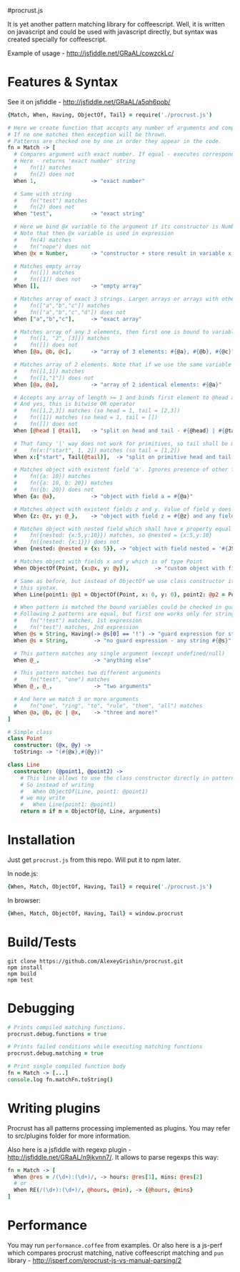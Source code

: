 #procrust.js

It is yet another pattern matching library for coffeescript. Well, it is written on javascript and could be used with javascript directly, but syntax was created specially for coffeescript.

Example of usage - http://jsfiddle.net/GRaAL/cowzckLc/

# Features & Syntax

See it on jsfiddle - http://jsfiddle.net/GRaAL/a5qh6pob/

```coffeescript
{Match, When, Having, ObjectOf, Tail} = require('./procrust.js')

# Here we create function that accepts any number of arguments and compares it with provided patterns.
# If no one matches then exception will be thrown.
# Patterns are checked one by one in order they appear in the code.
fn = Match -> [
  # Compares argument with exact number. If equal - executes corresponding expression.
  # Here - returns 'exact number' string
  #    fn(1) matches
  #    fn(2) does not
  When 1,                 -> "exact number"

  # Same with string
  #    fn("test") matches
  #    fn(2) does not
  When "test",            -> "exact string"

  # Here we bind @x variable to the argument if its constructor is Number
  # Note that then @x variable is used in expression
  #    fn(4) matches
  #    fn("nope") does not
  When @x = Number,       -> "constructor + store result in variable x = #{@x}"

  # Matches empty array
  #    fn([]) matches
  #    fn([1]) does not
  When [],                -> "empty array"

  # Matches array of exact 3 strings. Larger arrays or arrays with other data will be rejected
  #    fn(["a","b","c"]) matches
  #    fn(["a","b","c","d"]) does not
  When ["a","b","c"],     -> "exact array"

  # Matches array of any 3 elements, then first one is bound to variable @a, second and third ones - to @b and @c
  #    fn([1, "2", [3]]) matches
  #    fn([]) does not
  When [@a, @b, @c],      -> "array of 3 elements: #{@a}, #{@b}, #{@c}"

  # Matches array of 2 elements. Note that if we use the same variable then values shall be equal.
  #    fn([1,1]) matches
  #    fn([1,"1"]) does not
  When [@a, @a],          -> "array of 2 identical elements: #{@a}"

  # Accepts any array of length >= 1 and binds first element to @head and the rest elements to @tail
  # And yes, this is bitwise OR operator
  #    fn([1,2,3]) matches (so head = 1, tail = [2,3])
  #    fn([1]) matches (so head = 1, tail = [])
  #    fn([]) does not
  When [@head | @tail],   -> "split on head and tail - #{@head} | #{@tail}"

  # That fancy '|' way does not work for primitives, so tail shall be marked explicitly with Tail function
  #    fn(x:["start", 1, 2]) matches (so tail = [1,2])
  When x:["start", Tail(@tail)],  -> "split on primitive head and tail #{@tail}"

  # Matches object with existent field 'a'. Ignores presence of other fields. And binds field's value to variable @a
  #    fn({a: 10}) matches
  #    fn({a: 10, b: 20}) matches
  #    fn({b: 20}) does not
  When {a: @a},           -> "object with field a = #{@a}"

  # Matches object with existent fields z and y. Value of field y does not matter
  When {z: @z, y: @_},    -> "object with field z = #{@z} and any field y"

  # Matches object with nested field which shall have x property equal to 5. The nested field is bound to @nested variable
  #    fn({nested: {x:5,y:10}}) matches, so @nested = {x:5,y:10}
  #    fn({nested: {x:1}}) does not
  When {nested: @nested = {x: 5}}, -> "object with field nested = '#{JSON.stringify(@nested)}' where x = 5"

  # Matches object with fields x and y which is of type Point
  When ObjectOf(Point, {x:@x, y: @y}),        -> "custom object with fields x = #{@x}, y = #{@y}"

  # Same as before, but instead of ObjectOf we use class constructor itself. See how it is implemented to achieve
  # this syntax.
  When Line(point1: @p1 = ObjectOf(Point, x: 0, y: 0), point2: @p2 = Point), -> "custom object with modified constructor, p1 = #{@p1}, p2 = #{@p2}"

  # When pattern is matched the bound variables could be checked in guard function and it may reject the value
  # Following 2 patterns are equal, but first one works only for strings having exclamation mark character at beginning
  #    fn("!test") matches, 1st expression
  #    fn("test") matches, 2nd expression
  When @s = String, Having(-> @s[0] == '!') -> "guard expression for string #{@s} (shall start with exclamation mark)"
  When @s = String,        -> "no guard expression - any string #{@s}"

  # This pattern matches any single argument (except undefined/null)
  When @_,                 -> "anything else"

  # This pattern matches two different arguments
  #    fn("test", "one") matches
  When @_, @_,             -> "two arguments"

  # And here we match 3 or more arguments
  #    fn("one", "ring", "to", "rule", "them", "all") matches
  When @a, @b, @c | @x,    -> "three and more!"
]

# Simple class
class Point
  constructor: (@x, @y) ->
  toString: -> "(#{@x},#{@y})"

class Line
  constructor: (@point1, @point2) ->
    # This line allows to use the class constructor directly in patterns
    # So instead of writing
    #   When ObjectOf(Line, point1: @point1)
    # we may write
    #   When Line(point1: @point1)
    return m if m = ObjectOf(@, Line, arguments)

```

# Installation

Just get `procrust.js` from this repo. Will put it to npm later.

In node.js:
```coffeescript
{When, Match, ObjectOf, Having, Tail} = require('./procrust.js')
```

In browser:
```coffeescript
{When, Match, ObjectOf, Having, Tail} = window.procrust
```


# Build/Tests

```
git clone https://github.com/AlexeyGrishin/procrust.git
npm install
npm build
npm test
```

# Debugging

```coffeescript
# Prints compiled matching functions.
procrust.debug.functions = true

# Prints failed conditions while executing matching functions
procrust.debug.matching = true

# Print single compiled function body
fn = Match -> [...]
console.log fn.matchFn.toString()

```

# Writing plugins

Procrust has all patterns processing implemented as plugins. You may refer to src/plugins folder for more information.

Also here is a jsfiddle with regexp plugin - http://jsfiddle.net/GRaAL/n9jkvnn7/.
It allows to parse regexps this way:

```coffeescript
fn = Match -> [
  When @res = /(\d+):(\d+)/, -> hours: @res[1], mins: @res[2]
  # or
  When RE(/(\d+):(\d+)/, @hours, @min), -> {@hours, @mins}
]
```

# Performance

You may run `performance.coffee` from examples. Or also here is a js-perf which compares procrust matching, native coffeescript matching and `pun` library - http://jsperf.com/procrust-js-vs-manual-parsing/2

